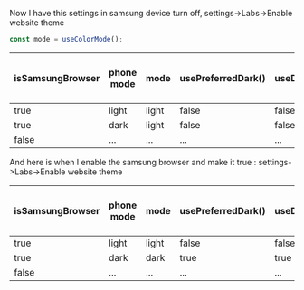 Now I have this settings in samsung device turn off, settings->Labs->Enable website theme

```js
const mode = useColorMode();
```

| isSamsungBrowser | phone mode | mode  | usePreferredDark() | useDark() | I actually want this |
| ---------------- | ---------- | ----- | ------------------ | --------- | -------------------- |
| true             | light      | light | false              | false     | false                |
| true             | dark       | light | false              | false     | true                 |
| false            | ...        | ...   | ...                | ...       | false                |


And here is when I enable the samsung browser and make it true : settings->Labs->Enable website theme

| isSamsungBrowser | phone mode | mode  | usePreferredDark() | useDark() | I actually want this |
| ---------------- | ---------- | ----- | ------------------ | --------- | -------------------- |
| true             | light      | light | false              | false     | false                |
| true             | dark       | dark  | true               | true      | false                |
| false            | ...        | ...   | ...                | ...       | false                |
